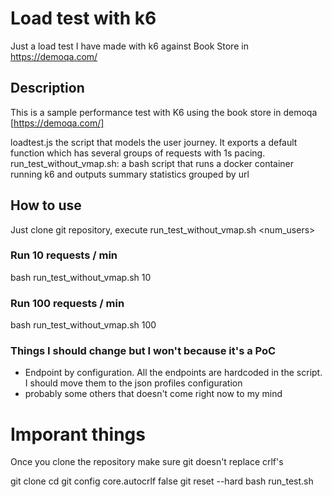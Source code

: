 # Load test with k6

Just a load test I have made with k6 against Book Store in https://demoqa.com/

## Description
This is a sample performance test with K6 using the book store in demoqa 
[https://demoqa.com/]

loadtest.js the script that models the user journey. It exports a default function which has several groups of requests with 1s pacing.
run_test_without_vmap.sh: a bash script that runs a docker container running k6 and outputs summary statistics grouped by url

## How to use
Just clone git repository, execute run_test_without_vmap.sh <num_users>

### Run 10 requests / min
bash run_test_without_vmap.sh 10

### Run 100 requests / min
bash run_test_without_vmap.sh 100

### Things I should change but I won't because it's a PoC
* Endpoint by configuration. All the endpoints are hardcoded in the script. I should move them to the json profiles configuration
* probably some others that doesn't come right now to my mind

# Imporant things

Once you clone the repository make sure git doesn't replace crlf's

git clone <repository> <path>
cd <path>
git config core.autocrlf false
git reset --hard
bash run_test.sh <target>